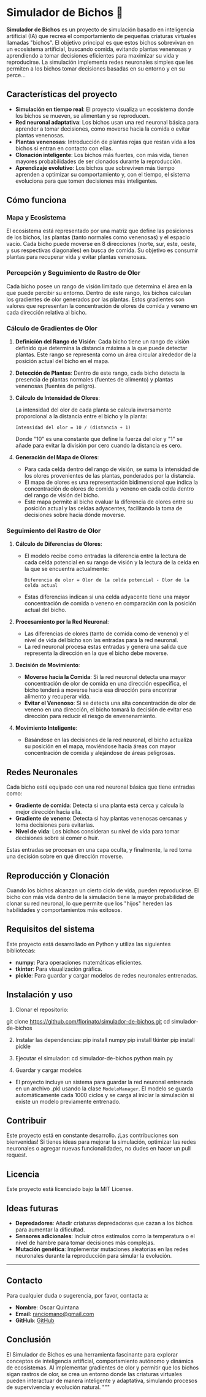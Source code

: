 # Simulador de Bichos 🐛

**Simulador de Bichos** es un proyecto de simulación basado en inteligencia artificial (IA) que recrea el comportamiento de pequeñas criaturas virtuales llamadas "bichos". El objetivo principal es que estos bichos sobrevivan en un ecosistema artificial, buscando comida, evitando plantas venenosas y aprendiendo a tomar decisiones eficientes para maximizar su vida y reproducirse. La simulación implementa redes neuronales simples que les permiten a los bichos tomar decisiones basadas en su entorno y en su perce...

## Características del proyecto
- **Simulación en tiempo real**: El proyecto visualiza un ecosistema donde los bichos se mueven, se alimentan y se reproducen.
- **Red neuronal adaptativa**: Los bichos usan una red neuronal básica para aprender a tomar decisiones, como moverse hacia la comida o evitar plantas venenosas.
- **Plantas venenosas**: Introducción de plantas rojas que restan vida a los bichos si entran en contacto con ellas.
- **Clonación inteligente**: Los bichos más fuertes, con más vida, tienen mayores probabilidades de ser clonados durante la reproducción.
- **Aprendizaje evolutivo**: Los bichos que sobreviven más tiempo aprenden a optimizar su comportamiento y, con el tiempo, el sistema evoluciona para que tomen decisiones más inteligentes.

## Cómo funciona
### Mapa y Ecosistema
El ecosistema está representado por una matriz que define las posiciones de los bichos, las plantas (tanto normales como venenosas) y el espacio vacío. Cada bicho puede moverse en 8 direcciones (norte, sur, este, oeste, y sus respectivas diagonales) en busca de comida. Su objetivo es consumir plantas para recuperar vida y evitar plantas venenosas.

### Percepción y Seguimiento de Rastro de Olor
Cada bicho posee un rango de visión limitado que determina el área en la que puede percibir su entorno. Dentro de este rango, los bichos calculan los gradientes de olor generados por las plantas. Estos gradientes son valores que representan la concentración de olores de comida y veneno en cada dirección relativa al bicho.

### Cálculo de Gradientes de Olor
1. **Definición del Rango de Visión**: Cada bicho tiene un rango de visión definido que determina la distancia máxima a la que puede detectar plantas. Este rango se representa como un área circular alrededor de la posición actual del bicho en el mapa.
2. **Detección de Plantas**: Dentro de este rango, cada bicho detecta la presencia de plantas normales (fuentes de alimento) y plantas venenosas (fuentes de peligro).
3. **Cálculo de Intensidad de Olores**:

   La intensidad del olor de cada planta se calcula inversamente proporcional a la distancia entre el bicho y la planta:

   `Intensidad del olor = 10 / (distancia + 1)`

   Donde "10" es una constante que define la fuerza del olor y "1" se añade para evitar la división por cero cuando la distancia es cero.

4. **Generación del Mapa de Olores**:
   - Para cada celda dentro del rango de visión, se suma la intensidad de los olores provenientes de las plantas, ponderados por la distancia.
   - El mapa de olores es una representación bidimensional que indica la concentración de olores de comida y veneno en cada celda dentro del rango de visión del bicho.
   - Este mapa permite al bicho evaluar la diferencia de olores entre su posición actual y las celdas adyacentes, facilitando la toma de decisiones sobre hacia dónde moverse.

### Seguimiento del Rastro de Olor
1. **Cálculo de Diferencias de Olores**:
   - El modelo recibe como entradas la diferencia entre la lectura de cada celda potencial en su rango de visión y la lectura de la celda en la que se encuentra actualmente:

     `Diferencia de olor = Olor de la celda potencial - Olor de la celda actual`

   - Estas diferencias indican si una celda adyacente tiene una mayor concentración de comida o veneno en comparación con la posición actual del bicho.

2. **Procesamiento por la Red Neuronal**:
   - Las diferencias de olores (tanto de comida como de veneno) y el nivel de vida del bicho son las entradas para la red neuronal.
   - La red neuronal procesa estas entradas y genera una salida que representa la dirección en la que el bicho debe moverse.

3. **Decisión de Movimiento**:
   - **Moverse hacia la Comida**: Si la red neuronal detecta una mayor concentración de olor de comida en una dirección específica, el bicho tenderá a moverse hacia esa dirección para encontrar alimento y recuperar vida.
   - **Evitar el Venenoso**: Si se detecta una alta concentración de olor de veneno en una dirección, el bicho tomará la decisión de evitar esa dirección para reducir el riesgo de envenenamiento.

4. **Movimiento Inteligente**:
   - Basándose en las decisiones de la red neuronal, el bicho actualiza su posición en el mapa, moviéndose hacia áreas con mayor concentración de comida y alejándose de áreas peligrosas.

## Redes Neuronales
Cada bicho está equipado con una red neuronal básica que tiene entradas como:

- **Gradiente de comida**: Detecta si una planta está cerca y calcula la mejor dirección hacia ella.
- **Gradiente de veneno**: Detecta si hay plantas venenosas cercanas y toma decisiones para evitarlas.
- **Nivel de vida**: Los bichos consideran su nivel de vida para tomar decisiones sobre si comer o huir.

Estas entradas se procesan en una capa oculta, y finalmente, la red toma una decisión sobre en qué dirección moverse.

## Reproducción y Clonación
Cuando los bichos alcanzan un cierto ciclo de vida, pueden reproducirse. El bicho con más vida dentro de la simulación tiene la mayor probabilidad de clonar su red neuronal, lo que permite que los "hijos" hereden las habilidades y comportamientos más exitosos.

## Requisitos del sistema
Este proyecto está desarrollado en Python y utiliza las siguientes bibliotecas:

- **numpy**: Para operaciones matemáticas eficientes.
- **tkinter**: Para visualización gráfica.
- **pickle**: Para guardar y cargar modelos de redes neuronales entrenadas.

## Instalación y uso
1. Clonar el repositorio:

git clone https://github.com/florinato/simulador-de-bichos.git cd simulador-de-bichos

2. Instalar las dependencias:
pip install numpy
pip install tkinter
pip install pickle

3. Ejecutar el simulador:
cd simulador-de-bichos
python main.py


4. Guardar y cargar modelos
- El proyecto incluye un sistema para guardar la red neuronal entrenada en un archivo .pkl usando la clase `ModeloManager`. El modelo se guarda automáticamente cada 1000 ciclos y se carga al iniciar la simulación si existe un modelo previamente entrenado.

## Contribuir
Este proyecto está en constante desarrollo. ¡Las contribuciones son bienvenidas! Si tienes ideas para mejorar la simulación, optimizar las redes neuronales o agregar nuevas funcionalidades, no dudes en hacer un pull request.

## Licencia
Este proyecto está licenciado bajo la MIT License.

## Ideas futuras
- **Depredadores**: Añadir criaturas depredadoras que cazan a los bichos para aumentar la dificultad.
- **Sensores adicionales**: Incluir otros estímulos como la temperatura o el nivel de hambre para tomar decisiones más complejas.
- **Mutación genética**: Implementar mutaciones aleatorias en las redes neuronales durante la reproducción para simular la evolución.

---

## Contacto
Para cualquier duda o sugerencia, por favor, contacta a:

- **Nombre**: Oscar Quintana
- **Email**: ranciomano@gmail.com
- **GitHub**: [GitHub](https://github.com/florinato)

## Conclusión
El Simulador de Bichos es una herramienta fascinante para explorar conceptos de inteligencia artificial, comportamiento autónomo y dinámica de ecosistemas. Al implementar gradientes de olor y permitir que los bichos sigan rastros de olor, se crea un entorno donde las criaturas virtuales pueden interactuar de manera inteligente y adaptativa, simulando procesos de supervivencia y evolución natural.
"""
